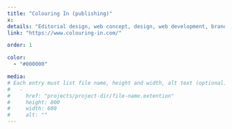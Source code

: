 ```yaml
---
title: "Colouring In (publishing)"
x:
details: "Editorial design, web concept, design, web development, branding"
link: "https://www.colouring-in.com/"

order: 1

color: 
  - "#000000"

media: 
# Each entry must list file name, height and width, alt text (optional)
#   -
#     href: "projects/project-dir/file-name.extention"
#     height: 800
#     width: 600
#     alt: ""
---
```

